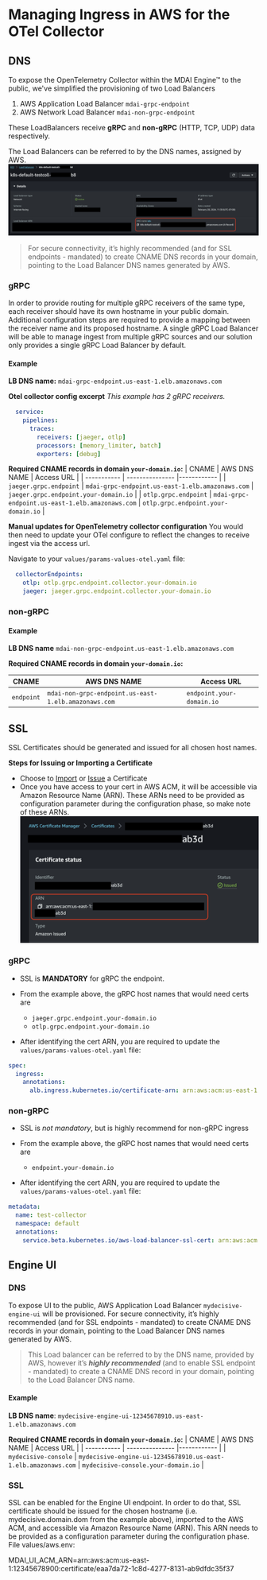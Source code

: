 # Managing Ingress in AWS for the OTel Collector

## DNS
To expose the OpenTelemetry Collector within the MDAI Engine™ to the public, we've simplified the provisioning of two Load Balancers
1. AWS Application Load Balancer `mdai-grpc-endpoint`
2. AWS Network Load Balancer `mdai-non-grpc-endpoint`

These LoadBalancers receive **gRPC** and **non-gRPC** (HTTP, TCP, UDP) data respectively.

The Load Balancers can be referred to by the DNS names, assigned by AWS. [![DNS LB Names](../media/load-balancers.png)](../media/load-balancers.png)

>For secure connectivity, it’s highly recommended (and for SSL endpoints - mandated) to create CNAME DNS records in your domain, pointing to the Load Balancer DNS names generated by AWS.

### gRPC
In order to provide routing for multiple gRPC receivers of the same type, each receiver should have its own hostname in your public domain. Additional configuration steps are required to provide a mapping between the receiver name and its proposed hostname. A single gRPC Load Balancer will be able to manage ingest from multiple gRPC sources and our solution only provides a single gRPC Load Balancer by default.

#### Example

**LB DNS name:**
`mdai-grpc-endpoint.us-east-1.elb.amazonaws.com`

**Otel collector config excerpt**
*This example has 2 gRPC receivers.*
```yaml
  service:
    pipelines:
      traces:
        receivers: [jaeger, otlp]
        processors: [memory_limiter, batch]
        exporters: [debug]
```

**Required CNAME records in domain `your-domain.io`:**
| CNAME       | AWS DNS NAME    | Access URL  |
| ----------- | --------------- |------------ |
| `jaeger.grpc.endpoint` | `mdai-grpc-endpoint.us-east-1.elb.amazonaws.com` | `jaeger.grpc.endpoint.your-domain.io` |
| `otlp.grpc.endpoint`   | `mdai-grpc-endpoint.us-east-1.elb.amazonaws.com` | `otlp.grpc.endpoint.your-domain.io` |


**Manual updates for OpenTelemetry collector configuration**
You would then need to update your OTel configure to reflect the changes to receive ingest via the access url.

Navigate to your `values/params-values-otel.yaml` file:
```yaml
  collectorEndpoints:
    otlp: otlp.grpc.endpoint.collector.your-domain.io
    jaeger: jaeger.grpc.endpoint.collector.your-domain.io
```

### non-gRPC

#### Example

**LB DNS name**
`mdai-non-grpc-endpoint.us-east-1.elb.amazonaws.com`

**Required CNAME records in domain `your-domain.io`:**

| CNAME       | AWS DNS NAME    | Access URL  |
| ----------- | --------------- |------------ |
| `endpoint` | `mdai-non-grpc-endpoint.us-east-1.elb.amazonaws.com` | `endpoint.your-domain.io` |

## SSL
SSL Certificates should be generated and issued for all chosen host names.

**Steps for Issuing or Importing a Certificate**
* Choose to [Import](https://docs.aws.amazon.com/acm/latest/userguide/import-certificate-api-cli.html) or [Issue](https://docs.aws.amazon.com/acm/latest/userguide/gs.html) a Certificate
* Once you have access to your cert in AWS ACM, it will be accessible via Amazon Resource Name (ARN). These ARNs need to be provided as configuration parameter during the configuration phase, so make note of these ARNs. [![ACM ARN](../media/acm-certificates.png)](../media/acm-certificates.png)

### gRPC

* SSL is **MANDATORY** for gRPC the endpoint.

* From the example above, the gRPC host names that would need certs are
  * `jaeger.grpc.endpoint.your-domain.io`
  * `otlp.grpc.endpoint.your-domain.io`

* After identifying the cert ARN, you are required to update the `values/params-values-otel.yaml` file:
```yaml
spec:
  ingress:
    annotations:
      alb.ingress.kubernetes.io/certificate-arn: arn:aws:acm:us-east-1:1234567890:certificate/th15-15-@n-@ut0g3n3r@ted-numb3r
```

### non-gRPC

* SSL is *not mandatory*, but is highly recommend for non-gRPC ingress

* From the example above, the gRPC host names that would need certs are
  * `endpoint.your-domain.io`

* After identifying the cert ARN, you are required to update the `values/params-values-otel.yaml` file:

```yaml
metadata:
  name: test-collector
  namespace: default
  annotations:
	service.beta.kubernetes.io/aws-load-balancer-ssl-cert: arn:aws:acm:us-east-1:1234567890:certificate/th15-15-@n-@ut0g3n3r@ted-numb3r
```


## Engine UI

### DNS

To expose UI to the public, AWS Application Load Balancer `mydecisive-engine-ui` will be provisioned.
For secure connectivity, it’s highly recommended (and for SSL endpoints - mandated) to create CNAME DNS records in your domain, pointing to the Load Balancer DNS names generated by AWS.

>This Load balancer can be referred to by the DNS name, provided by AWS, however it’s ***highly recommended*** (and to enable SSL endpoint - mandated) to create a CNAME DNS record in your domain, pointing to the Load Balancer DNS name.

#### Example
**LB DNS name**: `mydecisive-engine-ui-12345678910.us-east-1.elb.amazonaws.com`

**Required CNAME records in domain `your-domain.io`:**
| CNAME       | AWS DNS NAME    | Access URL  |
| ----------- | --------------- |------------ |
| `mydecisive-console` | `mydecisive-engine-ui-12345678910.us-east-1.elb.amazonaws.com` | `mydecisive-console.your-domain.io` |


### SSL
SSL can be enabled for the Engine UI endpoint. In order to do that, SSL certificate should be issued for the chosen hostname (i.e. mydecisive.domain.dom from the example above),   imported to the AWS ACM, and accessible via Amazon Resource Name (ARN).
This ARN needs to be provided as a configuration parameter during the configuration phase.
File values/aws.env:

MDAI_UI_ACM_ARN=arn:aws:acm:us-east-1:12345678900:certificate/eaa7da72-1c8d-4277-8131-ab9dfdc35f37

